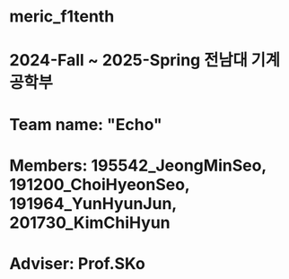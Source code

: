 # meric_f1tenth
# 2024-Fall ~ 2025-Spring 전남대 기계공학부
# Team name: "Echo"
# Members: 195542_JeongMinSeo, 191200_ChoiHyeonSeo, 191964_YunHyunJun, 201730_KimChiHyun
# Adviser: Prof.SKo
